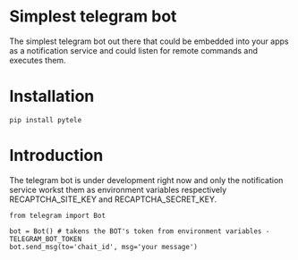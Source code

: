 # Simplest telegram bot
The simplest telegram bot out there that could be embedded into your apps as a notification service
and could listen for remote commands and executes them.

# Installation
```
pip install pytele
```

# Introduction
The telegram bot is under development right now and only the notification service workst them as environment variables respectively RECAPTCHA_SITE_KEY and RECAPTCHA_SECRET_KEY.

```
from telegram import Bot

bot = Bot() # takens the BOT's token from environment variables - TELEGRAM_BOT_TOKEN
bot.send_msg(to='chait_id', msg='your message')
```